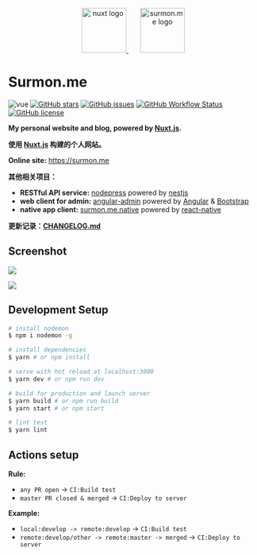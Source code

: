 <p align="center">
  <a href="https://github.com/nuxt/nuxt.js" target="blank">
    <img src="https://nuxtjs.org/meta_400.png" height="90" alt="nuxt logo" />
  </a>
  <span>&nbsp;&nbsp;&nbsp;&nbsp;&nbsp;</span>
  <a href="https://github.com/surmon-china/surmon.me" target="blank">
    <img src="https://raw.githubusercontent.com/surmon-china/surmon.me/master/static/icon.png" height="90" alt="surmon.me logo" />
  </a>
</p>

# Surmon.me

![vue](https://img.shields.io/badge/MADE%20WITH-VUE-%2342a97a?style=for-the-badge&labelColor=35495d)
[![GitHub stars](https://img.shields.io/github/stars/surmon-china/surmon.me.svg?style=for-the-badge)](https://github.com/surmon-china/surmon.me/stargazers)
[![GitHub issues](https://img.shields.io/github/issues-raw/surmon-china/surmon.me.svg?style=for-the-badge)](https://github.com/surmon-china/surmon.me/issues)
[![GitHub Workflow Status](https://img.shields.io/github/workflow/status/surmon-china/surmon.me/Deploy?style=for-the-badge&label=Deploy)](https://github.com/surmon-china/surmon.me/actions?query=workflow:%22Deploy%22)
[![GitHub license](https://img.shields.io/github/license/surmon-china/surmon.me.svg?style=for-the-badge)](https://github.com/surmon-china/surmon.me/blob/master/LICENSE)


**My personal website and blog, powered by [Nuxt.js](https://github.com/nuxt/nuxt.js).** 

**使用 [Nuxt.js](https://github.com/nuxt/nuxt.js) 构建的个人网站。**

**Online site:** https://surmon.me

**其他相关项目：**
- **RESTful API service:** [nodepress](https://github.com/surmon-china/nodepress) powered by [nestjs](https://github.com/nestjs/nest)
- **web client for admin:** [angular-admin](https://github.com/surmon-china/angular-admin) powered by [Angular](https://github.com/angular/angular) & [Bootstrap](https://github.com/twbs/bootstrap)
- **native app client:** [surmon.me.native](https://github.com/surmon-china/surmon.me.native) powered by [react-native](https://github.com/facebook/react-native)

**更新记录：[CHANGELOG.md](https://github.com/surmon-china/surmon.me/blob/master/CHANGELOG.md)**

## Screenshot

![](https://raw.githubusercontent.com/surmon-china/surmon.me/master/screenshots/pc.png)

![](https://raw.githubusercontent.com/surmon-china/surmon.me/master/screenshots/mobile.png)

## Development Setup

```bash
# install nodemon
$ npm i nodemon -g

# install dependencies
$ yarn # or npm install

# serve with hot reload at localhost:3000
$ yarn dev # or npm run dev

# build for production and launch server
$ yarn build # or npm run build
$ yarn start # or npm start

# lint test
$ yarn lint
```

## Actions setup

**Rule:**
- `any PR open` -> `CI:Build test`
- `master PR closed & merged` -> `CI:Deploy to server`

**Example:**
- `local:develop -> remote:develop` -> `CI:Build test`
- `remote:develop/other -> remote:master -> merged` -> `CI:Deploy to server`
